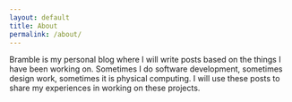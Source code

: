 ```yaml
---
layout: default
title: About
permalink: /about/
---
```


Bramble is my personal blog where I will write posts based on the things I have been working on. Sometimes I do software development, sometimes design work, sometimes it is physical computing. I will use these posts to share my experiences in working on these projects.